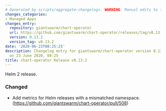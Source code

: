 ```yaml
---
# Generated by scripts/aggregate-changelogs. WARNING: Manual edits to this files will be overwritten.
changes_categories:
- Managed Apps
changes_entry:
  repository: giantswarm/chart-operator
  url: https://github.com/giantswarm/chart-operator/releases/tag/v0.13.2
  version: 0.13.2
  version_tag: v0.13.2
date: '2020-06-23T08:25:25'
description: Changelog entry for giantswarm/chart-operator version 0.13.2, published
  on 23 June 2020, 08:25
title: chart-operator Release v0.13.2
---
```


Helm 2 release.


### Changed

- Add metrics for Helm releases with a mismatched namespace. (https://github.com/giantswarm/chart-operator/pull/508)
